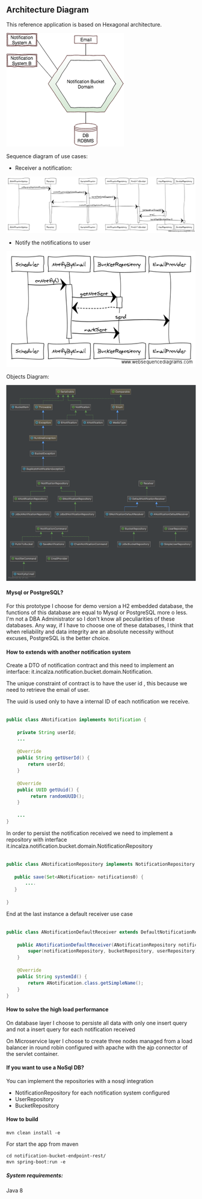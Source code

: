 

## Architecture Diagram

This reference application is based on Hexagonal architecture.

![hight-level-diagram](https://raw.githubusercontent.com/silvioincalza/notifications-exercise/master/docs/hight-level-diagram.png)

Sequence diagram of use cases:
- Receiver a notification:

![use_case_1](https://raw.githubusercontent.com/silvioincalza/notifications-exercise/master/docs/sq_usecase_1.png)

- Notify the notifications to user

![use_case_2](https://raw.githubusercontent.com/silvioincalza/notifications-exercise/master/docs/sq_usecase_2.png)


Objects Diagram:

![diagram](https://raw.githubusercontent.com/silvioincalza/notifications-exercise/master/docs/diagram.png)


#### Mysql or PostgreSQL? 
For this prototype I choose for demo version a H2 embedded database, the functions of this database are equal to  Mysql or PostgreSQL more o less.
I'm not a DBA Administrator so I don't know all peculiarities of these databases.
Any way, if I have to choose one of these databases, I think that when reliability and data integrity are an absolute necessity without excuses, PostgreSQL is the better choice.

#### How to extends with another notification system
Create a DTO of notification contract and this need to implement an interface: it.incalza.notification.bucket.domain.Notification.

The unique constraint of contract is to have the user id , this because we need to retrieve the email of user.

The uuid is used only to have a internal ID of each notification we receive.

```java

public class ANotification implements Notification {
    
    private String userId;    
    ...
    
    @Override
    public String getUserId() {
        return userId;
    }

    @Override
    public UUID getUuid() {
         return randomUUID();
    }
    
    ...
}

```

In order to persist the notification received we need to implement a repository with interface it.incalza.notification.bucket.domain.NotificationRepository


```java

public class ANotificationRepository implements NotificationRepository {
    
   public save(Set<ANotification> notifications0) {
       ....
   }
    
}

```
End at the last instance a default receiver use case

```java

public class ANotificationDefaultReceiver extends DefaultNotificationReceiver<ANotification> {

    public ANotificationDefaultReceiver(ANotificationRepository notificationRepository, BucketRepository bucketRepository, UserRepository userRepository) {
        super(notificationRepository, bucketRepository, userRepository);
    }

    @Override
    public String systemId() {
        return ANotification.class.getSimpleName();
    }
}


```

#### How to solve the high load performance

On database layer I choose to persiste all data with only one insert query and not a insert query for each notification received

On Microservice layer I choose to create three nodes managed from a load balancer in round robin configured with apache with the ajp connector of the servlet container.

#### If you want to use a NoSql DB?

You can implement the repositories with a nosql integration

- NotificationRepository for each notification system configured
- UserRepository
- BucketRepository


####  How to build

```
mvn clean install -e
```

For start the app from maven
```
cd notification-bucket-endpoint-rest/
mvn spring-boot:run -e
```

##### System requirements:
Java 8

